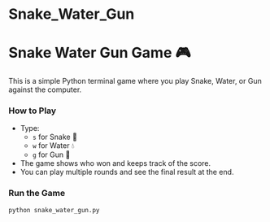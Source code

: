 # Snake_Water_Gun
# Snake Water Gun Game 🎮

This is a simple Python terminal game where you play Snake, Water, or Gun against the computer.

### How to Play
- Type:
  - `s` for Snake 🐍
  - `w` for Water 💧
  - `g` for Gun 🔫
- The game shows who won and keeps track of the score.
- You can play multiple rounds and see the final result at the end.

### Run the Game
```bash
python snake_water_gun.py
